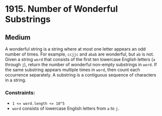 # 1915. Number of Wonderful Substrings

## Medium

A wonderful string is a string where at most one letter appears an odd number of times. For example, `ccjjc` and `abab`
are wonderful, but `ab` is not. Given a string `word` that consists of the first ten lowercase English letters (`a`
through `j`), return the number of wonderful non-empty substrings in `word`. If the same substring appears multiple
times in `word`, then count each occurrence separately. A substring is a contiguous sequence of characters in a string.

### Constraints:

- `1 <= word.length <= 10^5`
- `word` consists of lowercase English letters from `a` to `j`.
